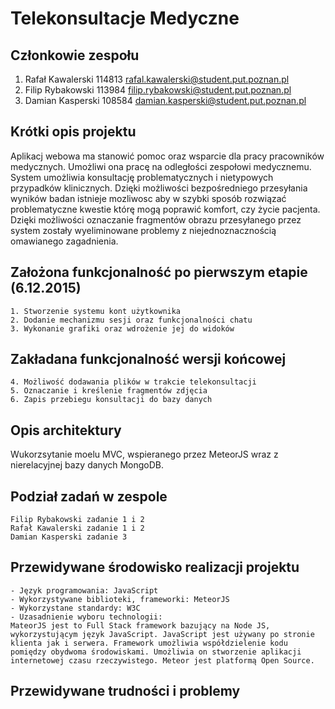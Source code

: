 # Telekonsultacje Medyczne

## Członkowie zespołu
1. Rafał Kawalerski 114813 rafal.kawalerski@student.put.poznan.pl
2. Filip Rybakowski 113984 filip.rybakowski@student.put.poznan.pl
3. Damian Kasperski 108584 damian.kasperski@student.put.poznan.pl

## Krótki opis projektu
Aplikacj webowa ma stanowić pomoc oraz wsparcie dla pracy pracowników medycznych. Umożliwi ona pracę na odległości zespołowi medycznemu. System umożliwia konsultację problematycznych i nietypowych przypadków klinicznych. Dzięki możliwości bezpośredniego przesyłania wyników badan istnieje mozliwosc aby w szybki sposób rozwiązać problematyczne kwestie którę mogą poprawić komfort, czy życie pacjenta. Dzięki możliwości oznaczanie fragmentów obrazu przesyłanego przez system zostały wyeliminowane problemy z niejednoznacznością omawianego zagadnienia.

## Założona funkcjonalność po pierwszym etapie (6.12.2015)
	1. Stworzenie systemu kont użytkownika
	2. Dodanie mechanizmu sesji oraz funkcjonalności chatu
	3. Wykonanie grafiki oraz wdrożenie jej do widoków

## Zakładana funkcjonalność wersji końcowej
	4. Możliwość dodawania plików w trakcie telekonsultacji
	5. Oznaczanie i kreślenie fragmentów zdjęcia
	6. Zapis przebiegu konsultacji do bazy danych

## Opis architektury
Wukorzsytanie moelu MVC, wspieranego przez MeteorJS wraz z nierelacyjnej bazy danych MongoDB. 

## Podział zadań w zespole
	Filip Rybakowski zadanie 1 i 2
	Rafał Kawalerski zadanie 1 i 2
	Damian Kasperski zadanie 3

## Przewidywane środowisko realizacji projektu
	- Język programowania: JavaScript
	- Wykorzystywane biblioteki, frameworki: MeteorJS
	- Wykorzystane standardy: W3C
	- Uzasadnienie wyboru technologii:
	MateorJS jest to Full Stack framework bazujący na Node JS, wykorzystującym język JavaScript. JavaScript jest używany po stronie klienta jak i serwera. Framework umożliwia współdzielenie kodu pomiędzy obydwoma środowiskami. Umożliwia on stworzenie aplikacji internetowej czasu rzeczywistego. Meteor jest platformą Open Source. 

## Przewidywane trudności i problemy
